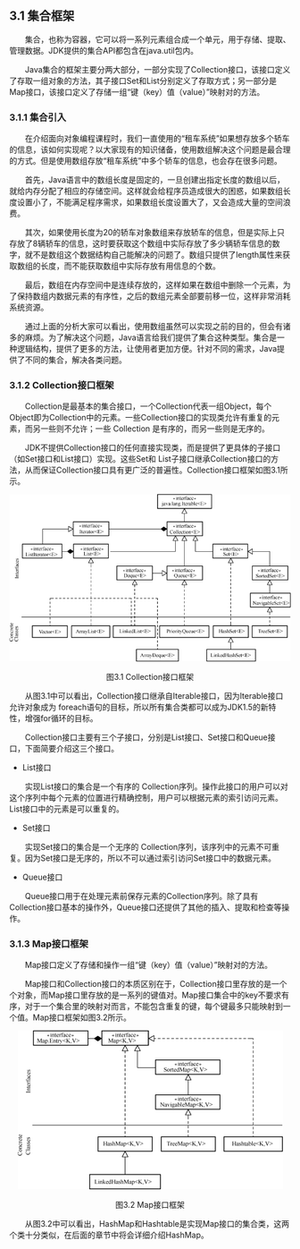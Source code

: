 ## 3.1  集合框架

 

&emsp;&emsp;集合，也称为容器，它可以将一系列元素组合成一个单元，用于存储、提取、管理数据。JDK提供的集合API都包含在java.util包内。

&emsp;&emsp;Java集合的框架主要分两大部分，一部分实现了Collection接口，该接口定义了存取一组对象的方法，其子接口Set和List分别定义了存取方式；另一部分是Map接口，该接口定义了存储一组“键（key）值（value）”映射对的方法。

### 3.1.1  集合引入  

&emsp;&emsp;在介绍面向对象编程课程时，我们一直使用的“租车系统”如果想存放多个轿车的信息，该如何实现呢？以大家现有的知识储备，使用数组解决这个问题是最合理的方式。但是使用数组存放“租车系统”中多个轿车的信息，也会存在很多问题。

&emsp;&emsp;首先，Java语言中的数组长度是固定的，一旦创建出指定长度的数组以后，就给内存分配了相应的存储空间。这样就会给程序员造成很大的困惑，如果数组长度设置小了，不能满足程序需求，如果数组长度设置大了，又会造成大量的空间浪费。

&emsp;&emsp;其次，如果使用长度为20的轿车对象数组来存放轿车的信息，但是实际上只存放了8辆轿车的信息，这时要获取这个数组中实际存放了多少辆轿车信息的数字，就不是数组这个数据结构自己能解决的问题了。数组只提供了length属性来获取数组的长度，而不能获取数组中实际存放有用信息的个数。

&emsp;&emsp;最后，数组在内存空间中是连续存放的，这样如果在数组中删除一个元素，为了保持数组内数据元素的有序性，之后的数组元素全部要前移一位，这样非常消耗系统资源。

&emsp;&emsp;通过上面的分析大家可以看出，使用数组虽然可以实现之前的目的，但会有诸多的麻烦。为了解决这个问题，Java语言给我们提供了集合这种类型。集合是一种逻辑结构，提供了更多的方法，让使用者更加方便。针对不同的需求，Java提供了不同的集合，解决各类问题。

### 3.1.2  Collection接口框架  

&emsp;&emsp;Collection是最基本的集合接口，一个Collection代表一组Object，每个Object即为Collection中的元素。一些Collection接口的实现类允许有重复的元素，而另一些则不允许；一些 Collection 是有序的，而另一些则是无序的。

&emsp;&emsp;JDK不提供Collection接口的任何直接实现类，而是提供了更具体的子接口（如Set接口和List接口）实现。这些Set和 List子接口继承Collection接口的方法，从而保证Collection接口具有更广泛的普遍性。Collection接口框架如图3.1所示。




<p align="center"><img src="../../img/d3z/tu3.1.png" /></p>  
<p align="center">图3.1  Collection接口框架</p>  




&emsp;&emsp;从图3.1中可以看出，Collection接口继承自Iterable接口，因为Iterable接口允许对象成为 foreach语句的目标，所以所有集合类都可以成为JDK1.5的新特性，增强for循环的目标。

&emsp;&emsp;Collection接口主要有三个子接口，分别是List接口、Set接口和Queue接口，下面简要介绍这三个接口。

- List接口

&emsp;&emsp;实现List接口的集合是一个有序的 Collection序列。操作此接口的用户可以对这个序列中每个元素的位置进行精确控制，用户可以根据元素的索引访问元素。List接口中的元素是可以重复的。

- Set接口

&emsp;&emsp;实现Set接口的集合是一个无序的 Collection序列，该序列中的元素不可重复。因为Set接口是无序的，所以不可以通过索引访问Set接口中的数据元素。




- Queue接口

&emsp;&emsp;Queue接口用于在处理元素前保存元素的Collection序列。除了具有Collection接口基本的操作外，Queue接口还提供了其他的插入、提取和检查等操作。

### 3.1.3  Map接口框架  

&emsp;&emsp;Map接口定义了存储和操作一组“键（key）值（value）”映射对的方法。

&emsp;&emsp;Map接口和Collection接口的本质区别在于，Collection接口里存放的是一个个对象，而Map接口里存放的是一系列的键值对。Map接口集合中的key不要求有序，对于一个集合里的映射对而言，不能包含重复的键，每个键最多只能映射到一个值。Map接口框架如图3.2所示。



<p align="center"><img src="../../img/d3z/tu3.2.png" /></p>  
<p align="center">图3.2  Map接口框架</p>  




&emsp;&emsp;从图3.2中可以看出，HashMap和Hashtable是实现Map接口的集合类，这两个类十分类似，在后面的章节中将会详细介绍HashMap。

 
